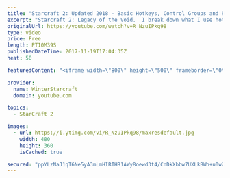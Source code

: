 ```yaml
---
title: "Starcraft 2: Updated 2018 - Basic Hotkeys, Control Groups and Production Tutorial"
excerpt: "Starcraft 2: Legacy of the Void.  I break down what I use hotkeys and control groups for, hopefully you find this video helpful!  Basic Breakdown -  1 - MAIN ARMY 2 - SPECIALTY CASTER (MCORE, QUEEN, DROP) 3 - SPELLCASTERS/FLYERS 4 - BASES 5- PRODUCTION 6 - ETCETC   Watch the highlights playlist (use"
originalUrl: https://youtube.com/watch?v=R_NzuIPkq98
type: video
price: Free
length: PT10M39S
publishedDateTime: 2017-11-19T17:04:35Z
heat: 50

featuredContent: "<iframe width=\"800\" height=\"500\" frameborder=\"0\" src=\"https://www.youtube.com/embed/R_NzuIPkq98\" allow=\"accelerometer; autoplay; encrypted-media; gyroscope; picture-in-picture\" allowfullscreen></iframe>"

provider:
  name: WinterStarcraft
  domain: youtube.com

topics:
  - StarCraft 2

images:
  - url: https://i.ytimg.com/vi/R_NzuIPkq98/maxresdefault.jpg
    width: 480
    height: 360
    isCached: true

secured: "ppYLzNaJ1qT6Ne5yA3mLmHIRIHR1AWy8oewd3t4/CnDkXbbw7UXLkBWh+u0wZ+p/ByIsg3bi6jN1scyiaR41jX3tH27LzYz5v8kLrIr8E0ol0sKQ2njqo8egzKmMQ6vjRzEyDM1FKWxueBfAR7/L1q+xVzizSiBsTDcOgVeRds+BKPs8HdfDhq2Sncs4+vAo82gIgFyoKc0duhm157sNEwe+G7GNFBQb24mcaHSDMInnbYsQZCyVSixPx+zNd7uoOfFabqSCxiWNfIM9e805XBw0uAnsQ9SoHGYOXidsyjhexfx3KWQYtXkWjiFZEDskOpw4V/Am7gKADcM1ac84Oc/NXS38t7h/yJycMSTouaDyOtiaL/aOwaUAYAyMJtsSns8e6/5bO8wZrhDRz5p1bkv/Nu3Qt8eNO1I/Xt/Ax3BkfWC6Bj16nymViBayQzgu;YX/FTiQXF8092HARJJJwEA=="
---
```


